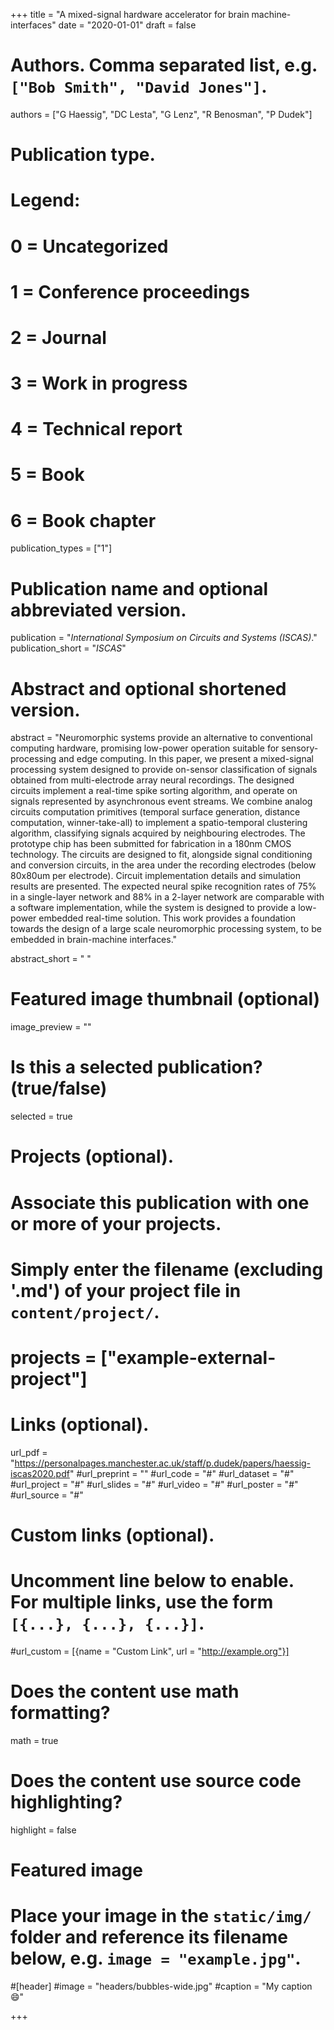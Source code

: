 +++
title = "A mixed-signal hardware accelerator for brain machine-interfaces"
date = "2020-01-01"
draft = false

# Authors. Comma separated list, e.g. `["Bob Smith", "David Jones"]`.
authors = ["G Haessig", "DC Lesta", "G Lenz", "R Benosman", "P Dudek"]

# Publication type.
# Legend:
# 0 = Uncategorized
# 1 = Conference proceedings
# 2 = Journal
# 3 = Work in progress
# 4 = Technical report
# 5 = Book
# 6 = Book chapter
publication_types = ["1"]

# Publication name and optional abbreviated version.
publication = "*International Symposium on Circuits and Systems (ISCAS)*."
publication_short = "*ISCAS*"

# Abstract and optional shortened version.
abstract = "Neuromorphic systems provide an alternative to conventional computing hardware, promising low-power operation suitable for sensory-processing and edge computing. In this paper, we present a mixed-signal processing system designed to provide on-sensor classification of signals obtained from multi-electrode array neural recordings. The designed circuits implement a real-time spike sorting algorithm, and operate on signals represented by asynchronous event streams. We combine analog circuits computation primitives (temporal surface generation, distance computation, winner-take-all) to implement a spatio-temporal clustering algorithm, classifying signals acquired by neighbouring electrodes. The prototype chip has been submitted for fabrication in a 180nm CMOS technology. The circuits are designed to fit, alongside signal conditioning and conversion circuits, in the area under the recording electrodes (below 80x80um per electrode). Circuit implementation details and simulation results are presented. The expected neural spike recognition rates of 75% in a single-layer network and 88% in a 2-layer network are comparable with a software implementation, while the system is designed to provide a low-power embedded real-time solution. This work provides a foundation towards the design of a large scale neuromorphic processing system, to be embedded in brain-machine interfaces."

abstract_short = " "

# Featured image thumbnail (optional)
image_preview = ""

# Is this a selected publication? (true/false)
selected = true

# Projects (optional).
#   Associate this publication with one or more of your projects.
#   Simply enter the filename (excluding '.md') of your project file in `content/project/`.
# projects = ["example-external-project"]

# Links (optional).
url_pdf = "https://personalpages.manchester.ac.uk/staff/p.dudek/papers/haessig-iscas2020.pdf"
#url_preprint = ""
#url_code = "#"
#url_dataset = "#"
#url_project = "#"
#url_slides = "#"
#url_video = "#"
#url_poster = "#"
#url_source = "#"

# Custom links (optional).
#   Uncomment line below to enable. For multiple links, use the form `[{...}, {...}, {...}]`.
#url_custom = [{name = "Custom Link", url = "http://example.org"}]

# Does the content use math formatting?
math = true

# Does the content use source code highlighting?
highlight = false

# Featured image
# Place your image in the `static/img/` folder and reference its filename below, e.g. `image = "example.jpg"`.
#[header]
#image = "headers/bubbles-wide.jpg"
#caption = "My caption :smile:"

+++
